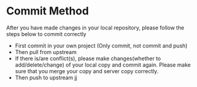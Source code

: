 # Commit Method #
After you have made changes in your local repository, please follow the steps below to commit correctly
- First commit in your own project (Only commit, not commit and push)
- Then pull from upstream
- If there is/are conflict(s), please make changes(whether to add/delete/change) of your local copy and commit again. Please make sure that you merge your copy and server copy correctly.
- Then push to upstream
jj